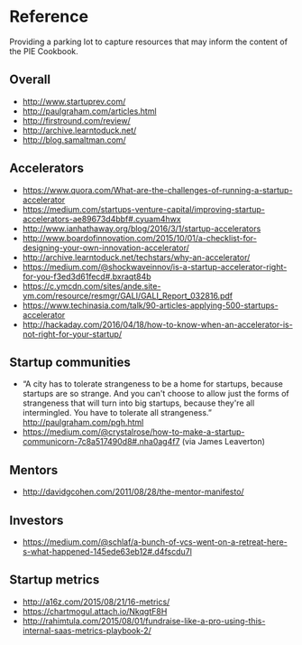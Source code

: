 # Reference

Providing a parking lot to capture resources that may inform the content of the PIE Cookbook.

## Overall

- http://www.startuprev.com/
- http://paulgraham.com/articles.html
- http://firstround.com/review/
- http://archive.learntoduck.net/
- http://blog.samaltman.com/


## Accelerators

- https://www.quora.com/What-are-the-challenges-of-running-a-startup-accelerator
- https://medium.com/startups-venture-capital/improving-startup-accelerators-ae89673d4bbf#.cyuam4hwx 
- http://www.ianhathaway.org/blog/2016/3/1/startup-accelerators
- http://www.boardofinnovation.com/2015/10/01/a-checklist-for-designing-your-own-innovation-accelerator/
- http://archive.learntoduck.net/techstars/why-an-accelerator/
- https://medium.com/@shockwaveinnov/is-a-startup-accelerator-right-for-you-f3ed3d61fecd#.bxraqt84b
- https://c.ymcdn.com/sites/ande.site-ym.com/resource/resmgr/GALI/GALI_Report_032816.pdf
- https://www.techinasia.com/talk/90-articles-applying-500-startups-accelerator
- http://hackaday.com/2016/04/18/how-to-know-when-an-accelerator-is-not-right-for-your-startup/

## Startup communities

- “A city has to tolerate strangeness to be a home for startups, because startups are so strange. And you can't choose to allow just the forms of strangeness that will turn into big startups, because they're all intermingled. You have to tolerate all strangeness.” http://paulgraham.com/pgh.html
- https://medium.com/@crystalrose/how-to-make-a-startup-communicorn-7c8a517490d8#.nha0ag4f7 (via James Leaverton)

## Mentors

- http://davidgcohen.com/2011/08/28/the-mentor-manifesto/

## Investors

- https://medium.com/@schlaf/a-bunch-of-vcs-went-on-a-retreat-here-s-what-happened-145ede63eb12#.d4fscdu7l

## Startup metrics

- http://a16z.com/2015/08/21/16-metrics/
- https://chartmogul.attach.io/NkqgtF8H
- http://rahimtula.com/2015/08/01/fundraise-like-a-pro-using-this-internal-saas-metrics-playbook-2/
